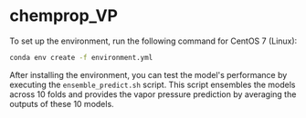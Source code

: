 # chemprop_VP

To set up the environment, run the following command for CentOS 7 (Linux):
```sh
conda env create -f environment.yml
```

After installing the environment, you can test the model's performance by executing the `ensemble_predict.sh` script. This script ensembles the models across 10 folds and provides the vapor pressure prediction by averaging the outputs of these 10 models.
